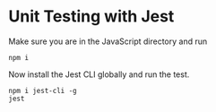 # Unit Testing with Jest


Make sure you are in the JavaScript directory and run 

```
npm i 
```

Now install the Jest CLI globally and run the test.   

```
npm i jest-cli -g
jest
```